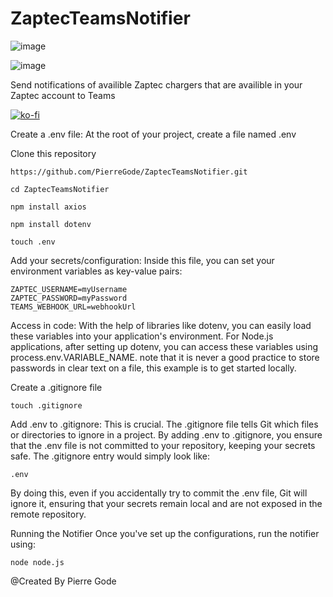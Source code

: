 # ZaptecTeamsNotifier


![image](https://github.com/PierreGode/ZaptecTeamsNotifier/assets/8579922/6140f82d-a815-4175-88ae-9ca69a14af5f)

![image](https://github.com/PierreGode/ZaptecTeamsNotifier/assets/8579922/88e271a3-39b9-4cc6-b285-85ff825259e9)


Send notifications of availible Zaptec chargers that are availible in your Zaptec account to Teams

[![ko-fi](https://ko-fi.com/img/githubbutton_sm.svg)](https://ko-fi.com/J3J2EARPK)

Create a .env file: At the root of your project, create a file named .env

Clone this repository
```
https://github.com/PierreGode/ZaptecTeamsNotifier.git
```
```
cd ZaptecTeamsNotifier
```
```
npm install axios
```

```
npm install dotenv
```

```
touch .env
```


Add your secrets/configuration: Inside this file, you can set your environment variables as key-value pairs:

```
ZAPTEC_USERNAME=myUsername
ZAPTEC_PASSWORD=myPassword
TEAMS_WEBHOOK_URL=webhookUrl
```
Access in code: With the help of libraries like dotenv, you can easily load these variables into your application's environment. For Node.js applications, after setting up dotenv, you can access these variables using process.env.VARIABLE_NAME.
note that it is never a good practice to store passwords in clear text on a file, this example is to get started locally.

Create a .gitignore file
```
touch .gitignore
```

Add .env to .gitignore: This is crucial. The .gitignore file tells Git which files or directories to ignore in a project. By adding .env to .gitignore, you ensure that the .env file is not committed to your repository, keeping your secrets safe. The .gitignore entry would simply look like:
```
.env
```
By doing this, even if you accidentally try to commit the .env file, Git will ignore it, ensuring that your secrets remain local and are not exposed in the remote repository.

Running the Notifier
Once you've set up the configurations, run the notifier using:
```
node node.js
```
@Created By Pierre Gode
